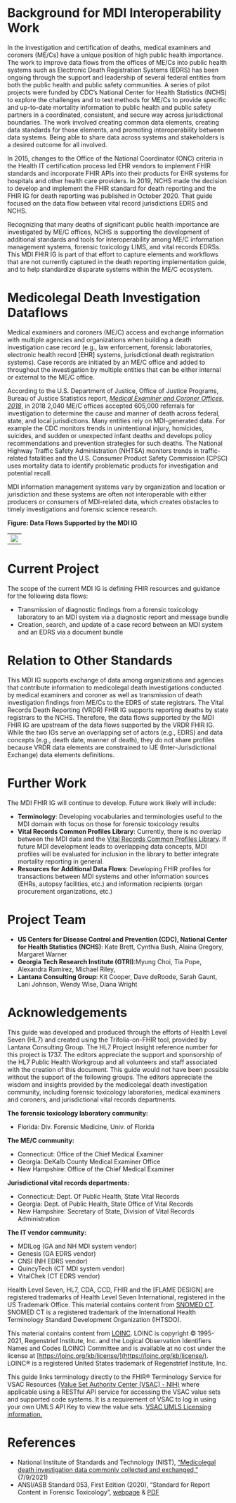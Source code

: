 # Background for MDI Interoperability Work
In the investigation and certification of deaths, medical examiners and coroners (ME/Cs) have a unique position of high public health importance. The work to improve data flows from the offices of ME/Cs into public health systems such as Electronic Death Registration Systems (EDRS) has been ongoing through the support and leadership of several federal entities from both the public health and public safety communities. A series of pilot projects were funded by CDC’s National Center for Health Statistics (NCHS) to explore the challenges and to test methods for ME/Cs to provide specific and up-to-date mortality information to public health and public safety partners in a coordinated, consistent, and secure way across jurisdictional boundaries.  The work involved creating common data elements, creating data standards for those elements, and promoting interoperability between data systems. Being able to share data across systems and stakeholders is a desired outcome for all involved.

In 2015, changes to the Office of the National Coordinator (ONC) criteria in the Health IT certification process led EHR vendors to implement FHIR standards and incorporate FHIR APIs into their products for EHR systems for hospitals and other health care providers. In 2019, NCHS made the decision to develop and implement the FHIR standard for death reporting and the FHIR IG for death reporting was published in October 2020. That guide focused on the data flow between vital record jurisdictions EDRS and NCHS.

Recognizing that many deaths of significant public health importance are investigated by ME/C offices, NCHS is supporting the development of additional standards and tools for interoperability among ME/C information management systems, forensic toxicology LIMS, and vital records EDRSs. This MDI FHIR IG is part of that effort to capture elements and workflows that are not currently captured in the death reporting implementation guide, and to help standardize disparate systems within the ME/C ecosystem. 

# Medicolegal Death Investigation Dataflows
Medical examiners and coroners (ME/C) access and exchange information with multiple agencies and organizations when building a death investigation case record (e.g., law enforcement, forensic laboratories, electronic health record [EHR] systems, jurisdictional death registration systems). Case records are initiated by an ME/C office and added to throughout the investigation by multiple entities that can be either internal or external to the ME/C office.

According to the U.S. Department of Justice, Office of Justice Programs, Bureau of Justice Statistics report, [*Medical Examiner and Coroner Offices, 2018*](https://bjs.ojp.gov/content/pub/pdf/meco18.pdf), in 2018 2,040 ME/C offices accepted 605,000 referrals for investigation to determine the cause and manner of death across federal, state, and local jurisdictions. Many entities rely on MDI-generated data. For example the CDC monitors trends in unintentional injury, homicides, suicides, and sudden or unexpected infant deaths and develops policy recommendations and prevention strategies for such deaths. The National Highway Traffic Safety Administration (NHTSA) monitors trends in traffic-related fatalities and the U.S. Consumer Product Safety Commission (CPSC) uses mortality data to identify problematic products for investigation and potential recall.

MDI information management systems vary by organization and location or jurisdiction and these systems are often not interoperable with either producers or consumers of MDI-related data, which creates obstacles to timely investigations and forensic science research.

**Figure: Data Flows Supported by the MDI IG**
<table><tr><td><img src="IG-image-MDI-data-flows.png" /></td></tr></table>

# Current Project
The scope of the current MDI IG is defining FHIR resources and guidance for the following data flows:
* Transmission of diagnostic findings from a forensic toxicology laboratory to an MDI system via a diagnostic report and message bundle
* Creation, search, and update of a case record between an MDI system and an EDRS via a document bundle

# Relation to Other Standards
This MDI IG supports exchange of data among organizations and agencies that contribute information to medicolegal death investigations conducted by medical examiners and coroner as well as transmission of death investigation findings from ME/Cs to the EDRS of state registrars. The Vital Records Death Reporting (VRDR) FHIR IG supports reporting deaths by state registrars to the NCHS. Therefore, the data flows supported by the MDI FHIR IG are upstream of the data flows supported by the VRDR FHIR IG. While the two IGs serve an overlapping set of actors (e.g., EDRS) and data concepts (e.g., death date, manner of death), they do not share profiles because VRDR data elements are constrained to IJE (Inter-Jurisdictional Exchange) data elements definitions.

# Further Work
The MDI FHIR IG will continue to develop. Future work likely will include:
* **Terminology**: Developing vocabularies and terminologies useful to the MDI domain with focus on those for forensic toxicology results 
* **Vital Records Common Profiles Library**: Currently, there is no overlap between the MDI data and the [Vital Records Common Profiles Library](http://hl7.org/fhir/us/vr-common-library/). If future MDI development leads to overlapping data concepts, MDI profiles will be evaluated for inclusion in the library to better integrate mortality reporting in general.
* **Resources for Additional Data Flows**: Developing FHIR profiles for transactions between MDI systems and other information sources (EHRs, autopsy facilities, etc.) and information recipients (organ procurement organizations, etc.)

# 	Project Team
* **US Centers for Disease Control and Prevention (CDC), National Center for Health Statistics (NCHS)**: Kate Brett, Cynthia Bush, Alaina Gregory, Margaret Warner
* **Georgia Tech Research Institute (GTRI)**:Myung Choi, Tia Pope, Alexandra Ramirez, Michael Riley, 
* **Lantana Consulting Group**: Kit Cooper, Dave deRoode, Sarah Gaunt, Lani Johnson, Wendy Wise, Diana Wright

# Acknowledgements
This guide was developed and produced through the efforts of Health Level Seven (HL7) and created using the Trifolia-on-FHIR tool, provided by Lantana Consulting Group. The HL7 Project Insight reference number for this project is 1737.
The editors appreciate the support and sponsorship of the HL7 Public Health Workgroup and all volunteers and staff associated with the creation of this document. This guide would not have been possible without the support of the following groups.
The editors appreciate the wisdom and insights provided by the medicolegal death investigation community, including forensic toxicology laboratories, medical examiners and coroners, and jurisdictional vital records departments.

**The forensic toxicology laboratory community:**
* Florida: Div. Forensic Medicine, Univ. of Florida

**The ME/C community:**
* Connecticut: Office of the Chief Medical Examiner
* Georgia: DeKalb County Medical Examiner Office
* New Hampshire: Office of the Chief Medical Examiner

**Jurisdictional vital records departments:**
* Connecticut: Dept. Of Public Health, State Vital Records 
* Georgia: Dept. of Public Health, State Office of Vital Records
* New Hampshire: Secretary of State, Division of Vital Records Administration

**The IT vendor community:**
* MDILog (GA and NH MDI system vendor)
* Genesis (GA EDRS vendor)
* CNSI (NH EDRS vendor)
* QuincyTech (CT MDI system vendor)
* VitalChek (CT EDRS vendor)

Health Level Seven, HL7, CDA, CCD, FHIR and the [FLAME DESIGN] are registered trademarks of Health Level Seven International, registered in the US Trademark Office.
This material contains content from [SNOMED CT](http://www.ihtsdo.org/snomed-ct/). SNOMED CT is a registered trademark of the International Health Terminology Standard Development Organization (IHTSDO).

This material contains content from [LOINC](http://loinc.org). LOINC is copyright © 1995-2021, Regenstrief Institute, Inc. and the Logical Observation Identifiers Names and Codes (LOINC) Committee and is available at no cost under the license at [https://loinc.org/kb/license/](https://loinc.org/kb/license/). LOINC® is a registered United States trademark of Regenstrief Institute, Inc.

This guide links terminology directly to the FHIR® Terminology Service for VSAC Resources [(Value Set Authority Center (VSAC) - NIH)](https://vsac.nlm.nih.gov/) where applicable using a RESTful API service for accessing the VSAC value sets and supported code systems. It is a requirement of VSAC to log in using your own UMLS API Key to view the value sets. [VSAC UMLS Licensing information.](https://www.nlm.nih.gov/vsac/support/usingvsac/requestumlslicense.html)

# References
* National Institute of Standards and Technology (NIST), [“Medicolegal death investigation data commonly collected and exchanged,”](https://www.nist.gov/system/files/documents/2021/07/14/MDI%20data%20commonly%20collected%20and%20exchanged_REFERENCE_07092021_0.pdf) (7/9/2021)
* ANSI/ASB Standard 053, First Edition (2020), “Standard for Report Content in Forensic Toxicology”, [webpage](https://www.aafs.org/asb-standard/standard-report-content-forensic-toxicology) & [PDF](https://www.aafs.org/sites/default/files/media/documents/053_Std_e1.pdf)